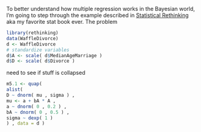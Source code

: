 To better understand how multiple regression works in the Bayesian
world, I’m going to step through the example described in [Statistical
Rethinking](https://github.com/rmcelreath/statrethinking_winter2019) aka
my favorite stat book ever. The problem

``` r
library(rethinking)
data(WaffleDivorce)
d <- WaffleDivorce
# standardize variables
d$A <- scale( d$MedianAgeMarriage )
d$D <- scale( d$Divorce )
```

need to see if stuff is collapsed

``` r
m5.1 <- quap(
alist(
D ~ dnorm( mu , sigma ) ,
mu <- a + bA * A ,
a ~ dnorm( 0 , 0.2 ) ,
bA ~ dnorm( 0 , 0.5 ) ,
sigma ~ dexp( 1 )
) , data = d )
```

